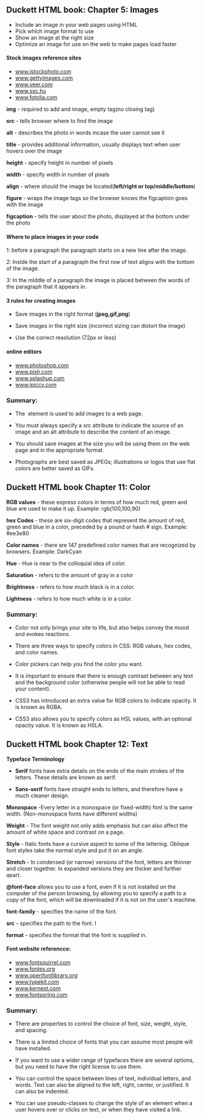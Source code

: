 ## Duckett HTML book: Chapter 5: Images

- Include an image in your web pages using HTML
- Pick which image format to use
- Show an image at the right size
- Optimize an image for use on the web to make pages load faster


#### Stock images reference sites
- www.istockphoto.com
- www.gettyimages.com
- www.veer.com
- www.sxc.hu
- www.fotolia.com

**img** - required to add and image, empty tag(no closing tag)

**src** - tells browser where to find the image

**alt** - describes the photo in words incase the user cannot see it

**title** - provides additional information, usually displays text when user hovers over the image

**height** - specify height in number of pixels

**width** - specify width in number of pixels

**align** - where should the image be located(**left/right or top/middle/bottom**)

**figure** - wraps the image tags so the browser knows the figcaption goes with the image

**figcaption** - tells the user about the photo, displayed at the bottom under the photo

#### Where to place images in your code

1: before a paragraph the paragraph starts on a new line after the image.

2: InsIde the start of a paragraph the first row of text aligns with the bottom of the image.

3: In the mIddle of a paragraph the image is placed between the words of the paragraph that it appears in.

#### 3 rules for creating images

- Save images in the right format (**jpeg,gif,png**)

- Save images in the right size (incorrect sizing can distort the image)

- Use the correct resolution (72px or less)

#### online editors
- www.photoshop.com
- www.pixlr.com
- www.splashup.com
- www.ipiccy.com

### Summary:
- The <img> element is used to add images to a web page.

- You must always specify a src attribute to indicate the source of an image and an alt attribute to describe the content of an image.

- You should save images at the size you will be using them on the web page and in the appropriate format.

- Photographs are best saved as JPEGs; illustrations or logos that use flat colors are better saved as GIFs.


## Duckett HTML book Chapter 11: Color

**RGB values** - these express colors in terms of how much red, green and blue are used to make it up. Example: rgb(100,100,90)

**hex Codes** - these are six-digit codes that represent the amount of red, green and blue in a color, preceded by a pound or hash # sign. Example: #ee3e80

**Color names** - there are 147 predefined color names that are recognized by browsers. Example: DarkCyan

**Hue** - Hue is near to the colloquial idea of color. 

**Saturation** - refers to the amount of gray in a color

**Brightness** - refers to how much black is in a color.

**Lightness** - refers to how much white is in a color.

### Summary:

- Color not only brings your site to life, but also helps convey the mood and evokes reactions.

- There are three ways to specify colors in CSS: RGB values, hex codes, and color names.

- Color pickers can help you find the color you want.

- It is important to ensure that there is enough contrast between any text and the background color (otherwise people will not be able to read your content).

- CSS3 has introduced an extra value for RGB colors to indicate opacity. It is known as RGBA.

- CSS3 also allows you to specify colors as HSL values, with an optional opacity value. It is known as HSLA.

## Duckett HTML book Chapter 12: Text

**Typeface Terminology**

- **Serif** fonts have extra details on
the ends of the main strokes of
the letters. These details are
known as serif.

- **Sans-serif** fonts have straight ends to letters, and therefore have a much cleaner design.

**Monospace** -Every letter in a monospace (or fixed-width) font is the same width. (Non-monospace fonts have different widths)

**Weight** - The font weight not only adds emphasis but can also affect the amount of white space and contrast on a page.

**Style** - Italic fonts have a cursive aspect to some of the lettering. Oblique font styles take the normal style and put it on an angle.

**Stretch** - In condensed (or narrow) versions of the font, letters are thinner and closer together. In expanded versions they are thicker and further apart.

**@font-face** allows you to use a font, even if it is not installed on the computer of the person browsing, by allowing you to specify a path to a copy of the font, which will be downloaded if it is not on the user's machine.

**font-family** - specifies the name of the font. 

**src** - specifies the path to the font. I

**format** - specifies the format that the font is supplied in.

#### Font website referencce:

- www.fontsquirrel.com
- www.fontex.org
- www.openfontlibrary.org
- www.typekit.com
- www.kernest.com
- www.fontspring.com

### Summary:

- There are properties to control the choice of font, size, weight, style, and spacing.

- There is a limited choice of fonts that you can assume most people will have installed.

- If you want to use a wider range of typefaces there are several options, but you need to have the right license to use them.

- You can control the space between lines of text, individual letters, and words. Text can also be aligned to the left, right, center, or justified. It can also be indented.

- You can use pseudo-classes to change the style of an element when a user hovers over or clicks on text, or when they have visited a link.

